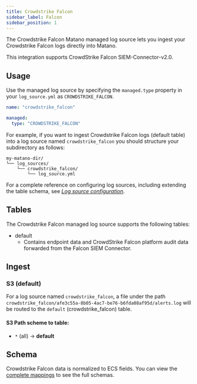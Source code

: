 ```yaml
---
title: Crowdstrike Falcon
sidebar_label: Falcon
sidebar_position: 1
---
```


The Crowdstrike Falcon Matano managed log source lets you ingest your Crowdstrike Falcon logs directly into Matano.

This integration supports CrowdStrike Falcon SIEM-Connector-v2.0.

## Usage

Use the managed log source by specifying the `managed.type` property in your `log_source.yml` as `CROWDSTRIKE_FALCON`.

```yml
name: "crowdstrike_falcon"

managed:
  type: "CROWDSTRIKE_FALCON"
```

For example, if you want to ingest Crowdstrike Falcon logs (default table) into a log source named `crowdstrike_falcon` you should structure your subdirectory as follows:

```
my-matano-dir/
└── log_sources/
    └── crowdstrike_falcon/
        └── log_source.yml
```

For a complete reference on configuring log sources, including extending the table schema, see [_Log source configuration_](../../configuration.md).

## Tables

The Crowdstrike Falcon managed log source supports the following tables:

- default
  - Contains endpoint data and CrowdStrike Falcon platform audit data forwarded from the Falcon SIEM Connector.

## Ingest

### S3 (default)

For a log source named `crowdstrike_falcon`, a file under the path `crowdstrike_falcon/afe3c55a-8b05-4ac7-be76-b6fda08af95d/alerts.log` will be routed to the `default` (crowdstrike_falcon) table.

#### S3 Path scheme to table:

- `*` (all) -> **default**

## Schema

Crowdstrike Falcon data is normalized to ECS fields. You can view the [complete mappings][1] to see the full schemas.

[1]: https://github.com/matanolabs/matano/blob/main/data/managed/log_sources/crowdstrike_falcon/log_source.yml

